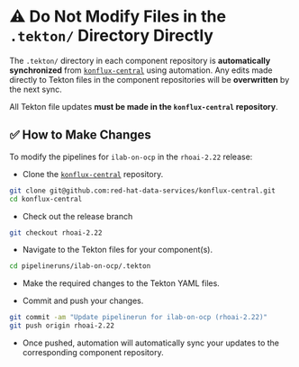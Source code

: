# ⚠️ Do Not Modify Files in the `.tekton/` Directory Directly

The `.tekton/` directory in each component repository is **automatically synchronized** from [`konflux-central`](https://github.com/red-hat-data-services/konflux-central) using automation. Any edits made directly to Tekton files in the component repositories will be **overwritten** by the next sync.

All Tekton file updates **must be made in the `konflux-central` repository**.

## ✅ How to Make Changes

To modify the pipelines for `ilab-on-ocp` in the `rhoai-2.22` release:

- Clone the [`konflux-central`](https://github.com/red-hat-data-services/konflux-central) repository.

```bash
git clone git@github.com:red-hat-data-services/konflux-central.git
cd konflux-central
```

- Check out the release branch

```bash
git checkout rhoai-2.22
```

- Navigate to the Tekton files for your component(s).

```bash
cd pipelineruns/ilab-on-ocp/.tekton
```

- Make the required changes to the Tekton YAML files.

- Commit and push your changes.

```bash
git commit -am "Update pipelinerun for ilab-on-ocp (rhoai-2.22)"
git push origin rhoai-2.22
```

- Once pushed, automation will automatically sync your updates to the corresponding component repository.
